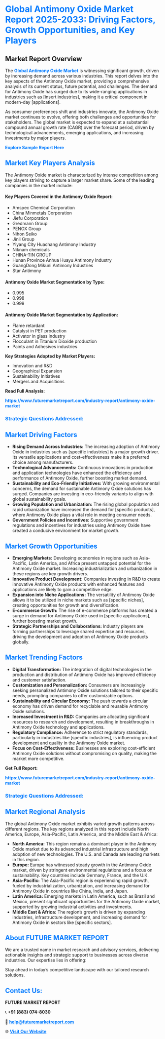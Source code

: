 <h1 style="color: #007BFF;">Global Antimony Oxide Market Report 2025-2033: Driving Factors, Growth Opportunities, and Key Players</h1>

<section id="overview">
<h2>Market Report Overview</h2>
<p>The <a href="https://www.futuremarketreport.com/industry-report/antimony-oxide-market" style="color: #007BFF; text-decoration: none;"><strong>Global Antimony Oxide Market</strong></a> is witnessing significant growth, driven by increasing demand across various industries. This report delves into the key aspects of the Antimony Oxide market, providing a comprehensive analysis of its current status, future potential, and challenges. The demand for Antimony Oxide has surged due to its wide-ranging applications in industries such as [insert industries], making it a critical component in modern-day [applications].</p>
<p>As consumer preferences shift and industries innovate, the Antimony Oxide market continues to evolve, offering both challenges and opportunities for stakeholders. The global market is expected to expand at a substantial compound annual growth rate (CAGR) over the forecast period, driven by technological advancements, emerging applications, and increasing investments by major players.</p>
</section>

<section id="overview">
<p><a href="https://www.futuremarketreport.com/request-sample/reportId=110726" style="color: #007BFF; text-decoration: none;"><strong>Explore Sample Report Here</strong></a></p>
</section>

<section id="key-players">
<h2 style="color: #007BFF;">Market Key Players Analysis</h2>
<p>The Antimony Oxide market is characterized by intense competition among key players striving to capture a larger market share. Some of the leading companies in the market include:</p>
<h4>Key Players Covered in the Antimony Oxide Report:</h4>
<ul><li>Amspec Chemical Corporation</li><li>China Minmetals Corporation</li><li>Jiefu Corporation</li><li>Gredmann Group</li><li>PENOX Group</li><li>Nihon Seiko</li><li>Jinli Group</li><li>Yiyang City Huachang Antimony Industry</li><li>Niknam chemicals</li><li>CHINA-TIN GROUP</li><li>Hunan Province Anhua Huayu Antimony Industry</li><li>GuangDong Mikuni Antimony Industries</li><li>Star Antimony</li></ul>
<h4>Antimony Oxide Market Segmentation by Type:</h4>
<ul><li>0.995</li><li>0.998</li><li>0.999</li></ul>

<h4>Antimony Oxide Market Segmentation by Application:</h4>
<ul><li>Flame retardant</li><li>Catalyst in PET production</li><li>Activator in glass industry</li><li>Flocculant in Titanium Dioxide production</li><li>Paints and Adhesives industries</li></ul>
<p><strong>Key Strategies Adopted by Market Players:</strong></p>
<ul>
<li>Innovation and R&D</li>
<li>Geographical Expansion</li>
<li>Sustainability Initiatives</li>
<li>Mergers and Acquisitions</li>
</ul>
</section>

<section>
<p><strong>Read Full Analysis: </strong></p><a href="https://www.futuremarketreport.com/industry-report/antimony-oxide-market" style="color: #007BFF; text-decoration: none;"><strong>https://www.futuremarketreport.com/industry-report/antimony-oxide-market</strong></a>
<h3 style="color: #007BFF;">Strategic Questions Addressed:</h3>
</section>

<section id="driving-factors">
<h2 style="color: #007BFF;">Market Driving Factors</h2>
<ul>
<li><strong>Rising Demand Across Industries:</strong> The increasing adoption of Antimony Oxide in industries such as [specific industries] is a major growth driver. Its versatile applications and cost-effectiveness make it a preferred choice among manufacturers.</li>
<li><strong>Technological Advancements:</strong> Continuous innovations in production and application technologies have enhanced the efficiency and performance of Antimony Oxide, further boosting market demand.</li>
<li><strong>Sustainability and Eco-Friendly Initiatives:</strong> With growing environmental concerns, the demand for sustainable Antimony Oxide solutions has surged. Companies are investing in eco-friendly variants to align with global sustainability goals.</li>
<li><strong>Growing Population and Urbanization:</strong> The rising global population and rapid urbanization have increased the demand for [specific products], where Antimony Oxide plays a vital role in meeting consumer needs.</li>
<li><strong>Government Policies and Incentives:</strong> Supportive government regulations and incentives for industries using Antimony Oxide have created a conducive environment for market growth.</li>
</ul>
</section>

<section id="growth-opportunities">
<h2 style="color: #007BFF;">Market Growth Opportunities</h2>
<ul>
<li><strong>Emerging Markets:</strong> Developing economies in regions such as Asia-Pacific, Latin America, and Africa present untapped potential for the Antimony Oxide market. Increasing industrialization and urbanization in these regions are key growth drivers.</li>
<li><strong>Innovative Product Development:</strong> Companies investing in R&D to create innovative Antimony Oxide products with enhanced features and applications are likely to gain a competitive edge.</li>
<li><strong>Expansion into Niche Applications:</strong> The versatility of Antimony Oxide allows it to be utilized in niche markets such as [specific niches], creating opportunities for growth and diversification.</li>
<li><strong>E-commerce Growth:</strong> The rise of e-commerce platforms has created a surge in demand for Antimony Oxide used in [specific applications], further boosting market growth.</li>
<li><strong>Strategic Partnerships and Collaborations:</strong> Industry players are forming partnerships to leverage shared expertise and resources, driving the development and adoption of Antimony Oxide products globally.</li>
</ul>
</section>

<section id="trending-factors">
<h2 style="color: #007BFF;">Market Trending Factors</h2>
<ul>
<li><strong>Digital Transformation:</strong> The integration of digital technologies in the production and distribution of Antimony Oxide has improved efficiency and customer satisfaction.</li>
<li><strong>Customization and Personalization:</strong> Consumers are increasingly seeking personalized Antimony Oxide solutions tailored to their specific needs, prompting companies to offer customizable options.</li>
<li><strong>Sustainability and Circular Economy:</strong> The push towards a circular economy has driven demand for recyclable and reusable Antimony Oxide solutions.</li>
<li><strong>Increased Investment in R&D:</strong> Companies are allocating significant resources to research and development, resulting in breakthroughs in Antimony Oxide technology and applications.</li>
<li><strong>Regulatory Compliance:</strong> Adherence to strict regulatory standards, particularly in industries like [specific industries], is influencing product development and quality in the Antimony Oxide market.</li>
<li><strong>Focus on Cost-Effectiveness:</strong> Businesses are exploring cost-efficient Antimony Oxide solutions without compromising on quality, making the market more competitive.</li>
</ul>
</section>

<section>
<p><strong>Get Full Report: </strong></p><a href="https://www.futuremarketreport.com/industry-report/antimony-oxide-market" style="color: #007BFF; text-decoration: none;"><strong>https://www.futuremarketreport.com/industry-report/antimony-oxide-market</strong></a>
<h3 style="color: #007BFF;">Strategic Questions Addressed:</h3>
</section>


<section id="regional-analysis">
<h2 style="color: #007BFF;">Market Regional Analysis</h2>
<p>The global Antimony Oxide market exhibits varied growth patterns across different regions. The key regions analyzed in this report include North America, Europe, Asia-Pacific, Latin America, and the Middle East & Africa:</p>
<ul>
<li><strong>North America:</strong> This region remains a dominant player in the Antimony Oxide market due to its advanced industrial infrastructure and high adoption of new technologies. The U.S. and Canada are leading markets in this region.</li>
<li><strong>Europe:</strong> Europe has witnessed steady growth in the Antimony Oxide market, driven by stringent environmental regulations and a focus on sustainability. Key countries include Germany, France, and the U.K.</li>
<li><strong>Asia-Pacific:</strong> The Asia-Pacific region is experiencing rapid growth, fueled by industrialization, urbanization, and increasing demand for Antimony Oxide in countries like China, India, and Japan.</li>
<li><strong>Latin America:</strong> Emerging markets in Latin America, such as Brazil and Mexico, present significant opportunities for the Antimony Oxide market, supported by growing industrial activities and investments.</li>
<li><strong>Middle East & Africa:</strong> The region’s growth is driven by expanding industries, infrastructure development, and increasing demand for Antimony Oxide in sectors like [specific sectors].</li>
</ul>
</section>

<footer>
<h2 style="color: #007BFF;">About FUTURE MARKET REPORT</h2>
<p>We are a trusted name in market research and advisory services, delivering actionable insights and strategic support to businesses across diverse industries. Our expertise lies in offering:</p>

<p>Stay ahead in today’s competitive landscape with our tailored research solutions.</p>

<h2 style="color: #007BFF;">Contact Us:</h2>
<p><strong>FUTURE MARKET REPORT</strong></p>
<p>📞 <strong>+91 (883) 074-8030</strong></p>
<p>📧 <strong><a href="mailto:help@futuremarketreport.com" style="color: #007BFF;">help@futuremarketreport.com</a></strong></p>
<p>🌐 <strong><a href="https://www.futuremarketreport.com/" style="color: #007BFF;">Visit Our Website</a></strong></p>
</footer>